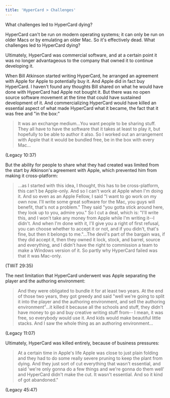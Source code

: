 ```yaml
---
title: 'HyperCard > Challenges'
---
```


What challenges led to HyperCard dying?

HyperCard can't be run on modern operating systems; it can only be run on older Macs or by emulating an older Mac. So it's effectively dead. What challenges led to HyperCard dying?

Ultimately, HyperCard was commercial software, and at a certain point it was no longer advantageous to the company that owned it to continue developing it.

When Bill Atkinson started writing HyperCard, he arranged an agreement with Apple for Apple to potentially buy it. And Apple did in fact buy HyperCard. I haven't found any thoughts Bill shared on what he would have done with HyperCard had Apple not bought it. But there was no open source software movement at the time that could have sustained development of it. And commercializing HyperCard would have killed an essential aspect of what made HyperCard what it became, the fact that it was free and "in the box:"

> It was an exchange medium…You want people to be sharing stuff. They all have to have the software that it takes at least to play it, but hopefully to be able to author it also. So I worked out an arrangement with Apple that it would be bundled free, be in the box with every Mac…

(Legacy 10:37)

But the ability for people to share what they had created was limited from the start by Atkinson's agreement with Apple, which prevented him from making it cross-platform:

> …as I started with this idea, I thought, this has to be cross-platform, this can't be Apple-only. And so I can't work at Apple when I'm doing it. And so even as an Apple Fellow, I said "I want to go work on my own now. I'll write some great software for the Mac, you guys will benefit, that's not a problem." They said "you gotta stick around here, they look up to you, admire you." So I cut a deal, which is: "I'll write this, and I won't take any money from Apple while I'm writing it--I didn't. And when I'm done with it, I'll give you a right of first refusal, you can choose whether to accept it or not, and if you didn't, that's fine, but then it belongs to me."…The devil's part of the bargain was, if they did accept it, then they owned it lock, stock, and barrel, source and everything, and I didn't have the right to commission a team to make a Windows version of it. So partly why HyperCard failed was that it was Mac-only.

(TWiT 29:35)

The next limitation that HyperCard underwent was Apple separating the player and the authoring environment:

> And they were obligated to bundle it for at least two years. At the end of those two years, they got greedy and said "well we're going to split it into the player and the authoring environment, and sell the authoring environment"…it killed it because all the schools and stuff, they didn't have money to go and buy creative writing stuff from-- I mean, it was free, so everybody would use it. And kids would make beautiful little stacks. And I saw the whole thing as an authoring environment…

(Legacy 11:07)

Ultimately, HyperCard was killed entirely, because of business pressures:

> At a certain time in Apple's life Apple was close to just plain folding and they had to do some really severe pruning to keep the plant from dying. And they just sort of cut everything that wasn't essential, and said 'we're only gonna do a few things and we're gonna do them well' and HyperCard didn't make the cut. It wasn't essential. And so it kind of got abandoned."

(Legacy 45:47)
